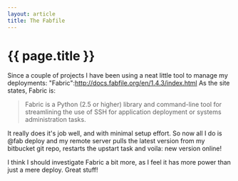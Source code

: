 ```yaml
---
layout: article
title: The Fabfile
---
```


{{ page.title }}
================

Since a couple of projects I have been using a neat little tool to manage my deployments: "Fabric":http://docs.fabfile.org/en/1.4.3/index.html
As the site states, Fabric is:

> Fabric is a Python (2.5 or higher) library and command-line tool for streamlining the use of SSH for application deployment or systems administration tasks.

It really does it's job well, and with minimal setup effort. So now all I do is @fab deploy and my remote server pulls the latest version from my bitbucket git repo, restarts the upstart task and voila: new version online!

I think I should investigate Fabric a bit more, as I feel it has more power than just a mere deploy. Great stuff!
